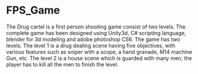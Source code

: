 # FPS_Game
The Drug cartel is a first person shooting game consist of two levels. The complete game has been designed using Unity3d, C# scripting language, blender for 3d modeling and adobe photoshop CS6. The game has two levels. The level 1 is a drug dealing scene having five objectives, with various features such as sniper with a scope, a hand granade, M14 machine Gun, etc. The level 2 is a house scene which is guarded with many men, the player has to kill all the men to finish the level.
